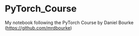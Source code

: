 # PyTorch_Course
My notebook following the PyTorch Course by Daniel Bourke (https://github.com/mrdbourke)
